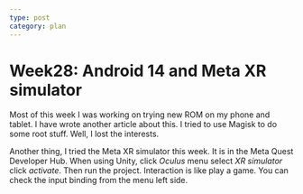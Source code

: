```yaml
---
type: post
category: plan
---
```

# Week28: Android 14 and Meta XR simulator

Most of this week I was working on trying new ROM on my phone and tablet. I have wrote another article about this. I tried to use Magisk to do some root stuff. Well, I lost the interests.

Another thing, I tried the Meta XR simulator this week. It is in the Meta Quest Developer Hub. When using Unity, click *Oculus* menu select *XR simulator* click *activate*. Then run the project. Interaction is like play a game. You can check the input binding from the menu left side.